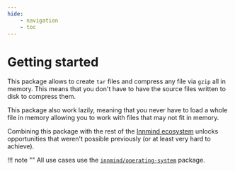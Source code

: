 ```yaml
---
hide:
    - navigation
    - toc
---
```


# Getting started

This package allows to create `tar` files and compress any file via `gzip` all in memory. This means that you don't have to have the source files written to disk to compress them.

This package also work lazily, meaning that you never have to load a whole file in memory allowing you to work with files that may not fit in memory.

Combining this package with the rest of the [Innmind ecosystem](https://github.com/innmind/) unlocks opportunities that weren't possible previously (or at least very hard to achieve).

!!! note ""
    All use cases use the [`innmind/operating-system`](https://packagist.org/packages/innmind/operating-system) package.
